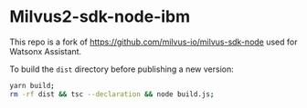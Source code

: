 # Milvus2-sdk-node-ibm

This repo is a fork of https://github.com/milvus-io/milvus-sdk-node used for Watsonx Assistant.

To build the `dist` directory before publishing a new version:
```bash
yarn build;
rm -rf dist && tsc --declaration && node build.js;
```
